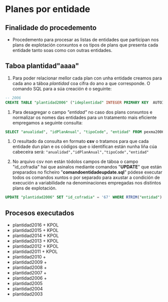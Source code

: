# Planes por entidade


## Finalidade do procedemento

* Procedemento para procesar as listas de entidades que participan nos plans de explotación conxuntos e os tipos de plans que presenta cada entidade tanto soas como con outras entidades.

## Taboa plantidad"aaaa"

1. Para poder relacionar mellor cada plan con unha entidade creamos para cada ano a táboa _plantidad_ coa cifra do ano a que corresponde. O comando SQL para a súa creación é o seguinte:  
```sql
-- 2006
CREATE TABLE "plantidad2006" ("ideplentidad" INTEGER PRIMARY KEY  AUTOINCREMENT  NOT NULL , "anualidad" INTEGER, "idPlanAnual" INTEGER NOT NULL , "tipoCode" CHAR(4), "entidad" VARCHAR(150), "id_cofradia" INTEGER)
```
1. Para desagregar o campo _"entidad"_ no caso dos plans conxuntos e normalizar os nomes das entidades para un tratamento mais eficiente empregamos a seguinte consulta:  
```sql
SELECT "anualidad", "idPlanAnual", "tipoCode", "entidad" FROM pexma2006 ORDER BY "tipoCode", "idPlanAnual"
```

1. O resultado da consulta en formato **csv** o tratamos para que cada entidade dun plan e os códigos que o identifican están nunha liña cúa cabeceira será: `"anualidad","idPlanAnual","tipoCode","entidad"`

1. No arquivo csv non están tódolos campos de táboa o campo "id_cofradia" hai que asinalos mediante comandos "**UPDATE**" que están preparados no ficheiro "**comandoentidadeupdate.sql**" pódese executar todos os comandos xuntos o por separado para axustar a condición de execución a variabilidade na denominaciones empregadas nos distintos plans de explotación.  
```sql
UPDATE "plantidad2006" SET "id_cofradia" = '67' WHERE RTRIM("entidad") LIKE '% Anllóns%' AND "id_cofradia" ISNULL;
```

## Procesos executados

* plantidad2016 + KPOL
* plantidad2015 + KPOL
* plantidad2014 + KPOL
* plantidad2013 + KPOL
* plantidad2012 + KPOL
* plantidad2011 + KPOL
* plantidad2010 + 
* plantidad2009 + 
* plantidad2008 + 
* plantidad2007 + 
* plantidad2006 + 
* plantidad2005
* plantidad2004
* plantidad2003




